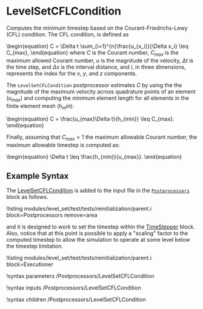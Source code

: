 # LevelSetCFLCondition

Computes the minimum timestep based on the Courant-Friedrichs-Lewy (CFL) condition. The CFL condition, is defined as

\begin{equation}
C = \Delta t \sum_{i=1}^{n}\frac{u_{x_i}}{\Delta x_i} \leq C_{max},
\end{equation}
where $C$ is the Courant number, $C_{max}$ is the maximum allowed Courant number, $u$ is the magnitude of the velocity, $\Delta t$ is the time step, and $\Delta x$ is
the interval distance, and $i$, in three dimensions, represents the index for the $x$, $y$, and $z$ components.

The `LevelSetCFLCondition` postprocessor estimates $C$ by using the the magnitude of the maximum velocity across
quadrature points of an element ($u_{max}$) and computing the minimum element length for all elements in the
finite element mesh ($h_min$):

\begin{equation}
C = \frac{u_{max}\Delta t}{h_{min}} \leq C_{max}.
\end{equation}

Finally, assuming that $C_{max} = 1$ the maximum allowable Courant number, the maximum allowable timestep is computed
as:

\begin{equation}
\Delta t \leq \frac{h_{min}}{u_{max}}.
\end{equation}

## Example Syntax

The [LevelSetCFLCondition](#) is added to the input file in the [`Postprocessors`](framework:/Postprocessors/index.md) block
as follows.

!listing modules/level_set/test/tests/reinitialization/parent.i block=Postprocessors remove=area

and it is designed to work to set the timestep within the [TimeStepper](framework:/TimeStepper/index.md) block. Also, notice
that at this point is possible to apply a "scaling" factor to the computed timestep to allow the simulation to operate
at some level below the timestep limitation.

!listing modules/level_set/test/tests/reinitialization/parent.i block=Executioner

!syntax parameters /Postprocessors/LevelSetCFLCondition

!syntax inputs /Postprocessors/LevelSetCFLCondition

!syntax children /Postprocessors/LevelSetCFLCondition
